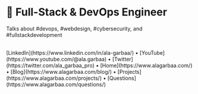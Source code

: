 # 🚀 Full-Stack & DevOps Engineer

Talks about #devops,  #webdesign, #cybersecurity, and #fullstackdevelopment<br />

<br />
[LinkedIn](https://www.linkedin.com/in/ala-garbaa/) • [YouTube](https://www.youtube.com/@ala.garbaa) • [Twitter](https://twitter.com/ala_garbaa_pro) • [Home](https://www.alagarbaa.com/) • [Blog](https://www.alagarbaa.com/blog/) • [Projects](https://www.alagarbaa.com/projects/) • [Questions](https://www.alagarbaa.com/questions/)
